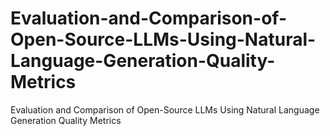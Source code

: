 # Evaluation-and-Comparison-of-Open-Source-LLMs-Using-Natural-Language-Generation-Quality-Metrics
Evaluation and Comparison of Open-Source LLMs Using Natural Language Generation Quality Metrics
